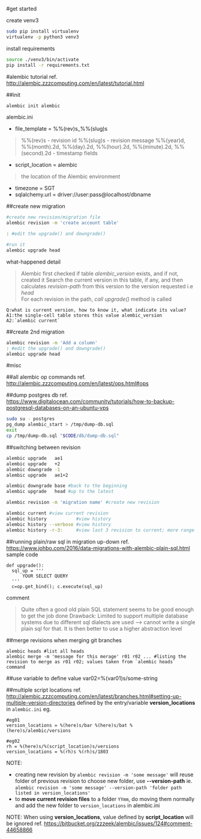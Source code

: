#get started

create venv3
```bash
sudo pip install virtualenv
virtualenv -p python3 venv3
```

install requirements
```bash
source ./venv3/bin/activate
pip install -r requirements.txt
```

#alembic tutorial 
ref. http://alembic.zzzcomputing.com/en/latest/tutorial.html

  ##init
  ```bash
  alembic init alembic
  ```

  alembic.ini
  - file_template = %%(rev)s_%%(slug)s
  > %%(rev)s  - revision id
    %%(slug)s - revision message
    %%(year)d, %%(month).2d, %%(day).2d, %%(hour).2d, %%(minute).2d, %%(second).2d - timestamp fields
  
  - script_location = alembic
  > the location of the Alembic environment

  - timezone = SGT
  - sqlalchemy.url = driver://user:pass@localhost/dbname

  ##create new migration
  ```bash
  #create new revision/migration file
  alembic revision -m 'create account table'
  
  : #edit the upgrade() and downgrade()
  
  #run it
  alembic upgrade head
  ```
  
  what-happened detail
  > Alembic first checked if table *alembic_version* exists, and if not, created it
    Search the current version in this table, if any, 
    and then calculates *revision-path* from this version to the version requested i.e  *head*  
    For each revision in the path, *call upgrade()* method is called
    
    Q:what is current version, how to know it, what indicate its value?
    A1:the single-cell table stores this value alembic_version
    A2:`alembic current`

  ##create 2nd migration
  ```bash
  alembic revision -m 'Add a column'
  : #edit the upgrade() and downgrade()
  alembic upgrade head 
  ```
  
    
#misc

  ##all alembic op commands
  ref. http://alembic.zzzcomputing.com/en/latest/ops.html#ops
  
  ##dump postgres db
  ref. https://www.digitalocean.com/community/tutorials/how-to-backup-postgresql-databases-on-an-ubuntu-vps
  ```bash
  sudo su - postgres
  pg_dump alembic_start > /tmp/dump-db.sql
  exit
  cp /tmp/dump-db.sql "$CODE/db/dump-db.sql"
  ```
  
  ##switching between revision
  ```bash
  alembic upgrade   ae1
  alembic upgrade   +2
  alembic downgrade -1
  alembic upgrade   ae1+2
  
  alembic downgrade base #back to the beginning
  alembic upgrade   head #up to the latest
  
  alembic revision -m 'migration name' #create new revision
  
  alembic current #view current revision
  alembic history           #view history
  alembic history --verbose #view history
  alembic history -r-3:     #view last 3 revision to current; more range syntax ref. http://alembic.zzzcomputing.com/en/latest/tutorial.html#viewing-history-ranges
  ```

  ##running plain/raw sql in migration up-down
  ref. https://www.johbo.com/2016/data-migrations-with-alembic-plain-sql.html
  sample code
  ```
  def upgrade():
    sql_up = '''
        YOUR SELECT QUERY
    '''
    c=op.get_bind(); c.execute(sql_up)
  ```
  comment
  > Quite often a good old plain SQL statement seems to be good enough to get the job done
  > Drawback: 
    Limited to support multiple database systems due to different sql dialects are used --> cannot write a single plain sql for that. 
    It is then better to use a higher abstraction level

  ##merge revisions when merging git branches
  ```
  alembic heads #list all heads
  alembic merge -m 'message for this merage' r01 r02 ... #listing the revision to merge as r01 r02; values taken from `alembic heads` command
  ```

  ##use variable to define value
  var02=%(var01)s/some-string

  ##multiple script locations
  ref. http://alembic.zzzcomputing.com/en/latest/branches.html#setting-up-multiple-version-directories
  defined by the entry/variable **version_locations** in `alembic.ini`
  eg.
  ```
  #eg01
  version_locations = %(here)s/bar %(here)s/bat %(here)s/alembic/versions
  
  #eg02
  rh = %(here)s/%(script_location)s/versions
  version_locations = %(rh)s %(rh)s/1803
  ```
  
  NOTE: 
  - creating new revision by `alembic revision -m 'some message'` will reuse folder of previous revision
    to choose new folder, use **--version-path** 
    ie. `alembic revision -m 'some message' --version-path 'folder path listed in version_locations'` 
  - to **move current revision files** to a folder `YYmm`, 
    do moving them normally and add the new folder to `version_locations` in alembic.ini
  
  NOTE: When using **version_locations**, value defined by **script_location** will be ignored ref. https://bitbucket.org/zzzeek/alembic/issues/124#comment-44658866


